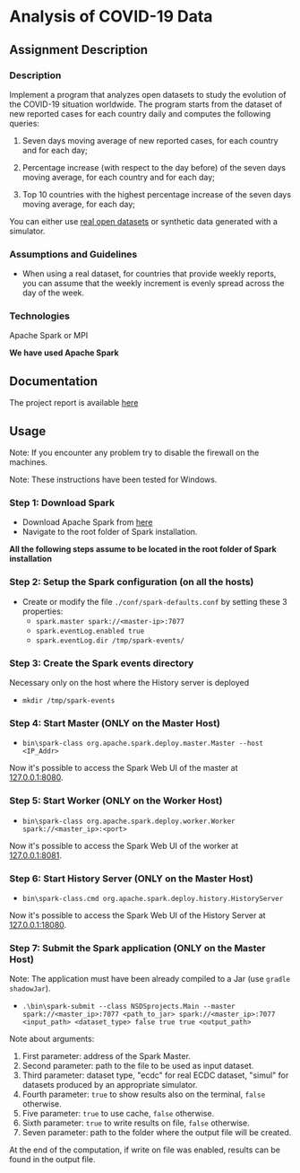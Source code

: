 # Analysis of COVID-19 Data

## Assignment Description

### Description

Implement a program that analyzes open datasets to study the evolution of the COVID-19 situation worldwide. The program starts from the dataset of new reported cases for each country daily and computes the following queries:

1. Seven days moving average of new reported cases, for each country and for each day;

2. Percentage increase (with respect to the day before) of the seven days moving average, for each country
   and for each day;

3. Top 10 countries with the highest percentage increase of the seven days moving average, for each day;

You can either use [real open datasets](https://www.ecdc.europa.eu/en/publications-data/download-todays-data-geographic-distribution-covid-19-cases-worldwide) or synthetic data generated with a simulator.

### Assumptions and Guidelines

* When using a real dataset, for countries that provide weekly reports, you can assume that the weekly increment is evenly spread across the day of the week.

### Technologies
Apache Spark or MPI

**We have used Apache Spark**

## Documentation

The project report is available [here](https://stefanofossati.github.io/NSDS-projects/documents/4-analysis-of-COVID-19-data/Report-AnalysisofCOVID-19Data.pdf)

## Usage

Note: If you encounter any problem try to disable the firewall on the machines.

Note: These instructions have been tested for Windows.

### Step 1: Download Spark

* Download Apache Spark from [here](https://spark.apache.org/downloads.html) 
* Navigate to the root folder of Spark installation.

**All the following steps assume to be located in the root folder of Spark installation**

### Step 2: Setup the Spark configuration (on all the hosts)

* Create or modify the file `./conf/spark-defaults.conf` by setting these 3 properties:
    * `spark.master spark://<master-ip>:7077`
    * `spark.eventLog.enabled true`
    * `spark.eventLog.dir /tmp/spark-events/`

### Step 3: Create the Spark events directory

Necessary only on the host where the History server is deployed

* `mkdir /tmp/spark-events`

### Step 4: Start Master (ONLY on the Master Host)

* `bin\spark-class org.apache.spark.deploy.master.Master --host <IP_Addr>`

Now it's possible to access the Spark Web UI of the master at [127.0.0.1:8080](http://127.0.0.1:8080).

### Step 5: Start Worker (ONLY on the Worker Host)

* `bin\spark-class org.apache.spark.deploy.worker.Worker spark://<master_ip>:<port>`

Now it's possible to access the Spark Web UI of the worker at [127.0.0.1:8081](http://127.0.0.1:8081).

### Step 6: Start History Server (ONLY on the Master Host)

* `bin\spark-class.cmd org.apache.spark.deploy.history.HistoryServer`

Now it's possible to access the Spark Web UI of the History Server at [127.0.0.1:18080](http://127.0.0.1:18080).


### Step 7: Submit the Spark application (ONLY on the Master Host)

Note: The application must have been already compiled to a Jar (use `gradle shadowJar`).

* `.\bin\spark-submit --class NSDSprojects.Main --master spark://<master_ip>:7077 <path_to_jar> spark://<master_ip>:7077 <input_path> <dataset_type> false true true <output_path>`

Note about arguments:
1) First parameter: address of the Spark Master.
2) Second parameter: path to the file to be used as input dataset. 
3) Third parameter: dataset type, "ecdc" for real ECDC dataset, "simul" for datasets produced by an appropriate simulator.
4) Fourth parameter: `true` to show results also on the terminal, `false` otherwise.
5) Five parameter: `true` to use cache, `false` otherwise.
6) Sixth parameter: `true` to write results on file, `false` otherwise.
7) Seven parameter: path to the folder where the output file will be created.

At the end of the computation, if write on file was enabled, results can be found in the output file.

